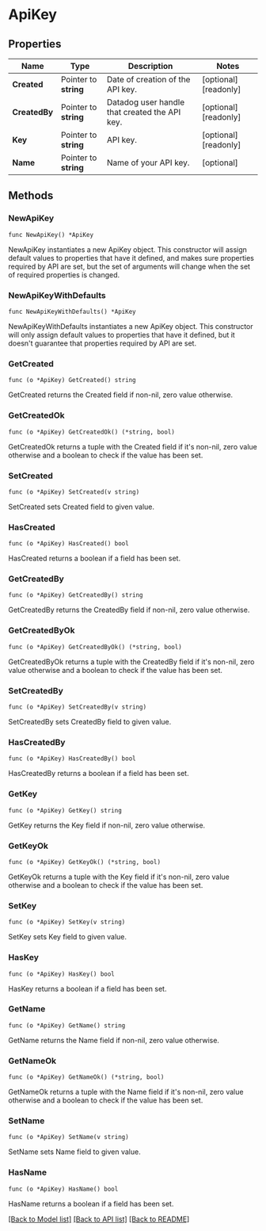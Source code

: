 # ApiKey

## Properties

| Name          | Type                  | Description                                   | Notes                 |
| ------------- | --------------------- | --------------------------------------------- | --------------------- |
| **Created**   | Pointer to **string** | Date of creation of the API key.              | [optional] [readonly] |
| **CreatedBy** | Pointer to **string** | Datadog user handle that created the API key. | [optional] [readonly] |
| **Key**       | Pointer to **string** | API key.                                      | [optional] [readonly] |
| **Name**      | Pointer to **string** | Name of your API key.                         | [optional]            |

## Methods

### NewApiKey

`func NewApiKey() *ApiKey`

NewApiKey instantiates a new ApiKey object.
This constructor will assign default values to properties that have it defined,
and makes sure properties required by API are set, but the set of arguments
will change when the set of required properties is changed.

### NewApiKeyWithDefaults

`func NewApiKeyWithDefaults() *ApiKey`

NewApiKeyWithDefaults instantiates a new ApiKey object.
This constructor will only assign default values to properties that have it defined,
but it doesn't guarantee that properties required by API are set.

### GetCreated

`func (o *ApiKey) GetCreated() string`

GetCreated returns the Created field if non-nil, zero value otherwise.

### GetCreatedOk

`func (o *ApiKey) GetCreatedOk() (*string, bool)`

GetCreatedOk returns a tuple with the Created field if it's non-nil, zero value otherwise
and a boolean to check if the value has been set.

### SetCreated

`func (o *ApiKey) SetCreated(v string)`

SetCreated sets Created field to given value.

### HasCreated

`func (o *ApiKey) HasCreated() bool`

HasCreated returns a boolean if a field has been set.

### GetCreatedBy

`func (o *ApiKey) GetCreatedBy() string`

GetCreatedBy returns the CreatedBy field if non-nil, zero value otherwise.

### GetCreatedByOk

`func (o *ApiKey) GetCreatedByOk() (*string, bool)`

GetCreatedByOk returns a tuple with the CreatedBy field if it's non-nil, zero value otherwise
and a boolean to check if the value has been set.

### SetCreatedBy

`func (o *ApiKey) SetCreatedBy(v string)`

SetCreatedBy sets CreatedBy field to given value.

### HasCreatedBy

`func (o *ApiKey) HasCreatedBy() bool`

HasCreatedBy returns a boolean if a field has been set.

### GetKey

`func (o *ApiKey) GetKey() string`

GetKey returns the Key field if non-nil, zero value otherwise.

### GetKeyOk

`func (o *ApiKey) GetKeyOk() (*string, bool)`

GetKeyOk returns a tuple with the Key field if it's non-nil, zero value otherwise
and a boolean to check if the value has been set.

### SetKey

`func (o *ApiKey) SetKey(v string)`

SetKey sets Key field to given value.

### HasKey

`func (o *ApiKey) HasKey() bool`

HasKey returns a boolean if a field has been set.

### GetName

`func (o *ApiKey) GetName() string`

GetName returns the Name field if non-nil, zero value otherwise.

### GetNameOk

`func (o *ApiKey) GetNameOk() (*string, bool)`

GetNameOk returns a tuple with the Name field if it's non-nil, zero value otherwise
and a boolean to check if the value has been set.

### SetName

`func (o *ApiKey) SetName(v string)`

SetName sets Name field to given value.

### HasName

`func (o *ApiKey) HasName() bool`

HasName returns a boolean if a field has been set.

[[Back to Model list]](../README.md#documentation-for-models) [[Back to API list]](../README.md#documentation-for-api-endpoints) [[Back to README]](../README.md)
